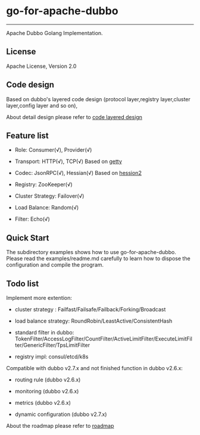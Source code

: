 # go-for-apache-dubbo #
---
Apache Dubbo Golang Implementation.

## License

Apache License, Version 2.0

## Code design ##
Based on dubbo's layered code design (protocol layer,registry layer,cluster layer,config layer and so on),

About detail design please refer to [code layered design](https://github.com/dubbo/go-for-apache-dubbo/wiki/dubbo-go-V2.6-design)
## Feature list ##

+  Role: Consumer(√), Provider(√)

+  Transport: HTTP(√), TCP(√) Based on [getty](https://github.com/AlexStocks/getty)

+  Codec:  JsonRPC(√), Hessian(√) Based on [hession2](https://github.com/dubbogo/hessian2)

+  Registry: ZooKeeper(√)

+  Cluster Strategy: Failover(√)

+  Load Balance: Random(√)

+  Filter: Echo(√)

## Quick Start

The subdirectory examples shows how to use go-for-apache-dubbo. Please read the examples/readme.md carefully to learn how to dispose the configuration and compile the program.


## Todo list

Implement more extention:

 * cluster strategy : Failfast/Failsafe/Failback/Forking/Broadcast

 * load balance strategy: RoundRobin/LeastActive/ConsistentHash

 * standard filter in dubbo: TokenFilter/AccessLogFilter/CountFilter/ActiveLimitFilter/ExecuteLimitFilter/GenericFilter/TpsLimitFilter

 * registry impl: consul/etcd/k8s
 
Compatible with dubbo v2.7.x and not finished function in dubbo v2.6.x:
 
 * routing rule (dubbo v2.6.x)
 
 * monitoring (dubbo v2.6.x)
 
 * metrics (dubbo v2.6.x)
 
 * dynamic configuration (dubbo v2.7.x)

About the roadmap please refer to [roadmap](https://github.com/dubbo/go-for-apache-dubbo/wiki/Roadmap)

